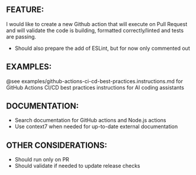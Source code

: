 ## FEATURE:

I would like to create a new Github action that will execute on Pull Request and will validate the code is building, formatted correctly/linted and tests are passing.

- Should also prepare the add of ESLint, but for now only commented out

## EXAMPLES:

@see examples/github-actions-ci-cd-best-practices.instructions.md for GitHub Actions CI/CD best practices instructions for AI coding assistants

## DOCUMENTATION:

- Search documentation for GitHub actions and Node.js actions
- Use context7 when needed for up-to-date external documentation

## OTHER CONSIDERATIONS:

- Should run only on PR
- Should validate if needed to update release checks
